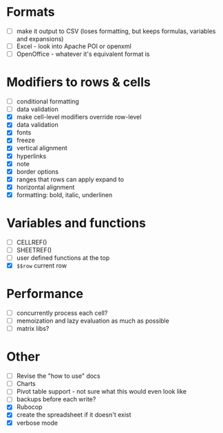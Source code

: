 # Formats
- [ ] make it output to CSV (loses formatting, but keeps formulas, variables and expansions)
- [ ] Excel - look into Apache POI or openxml
- [ ] OpenOffice - whatever it's equivalent format is

# Modifiers to rows & cells

- [ ] conditional formatting
- [ ] data validation
- [x] make cell-level modifiers override row-level
- [x] data validation
- [x] fonts
- [x] freeze
- [x] vertical alignment
- [x] hyperlinks
- [x] note
- [x] border options
- [x] ranges that rows can apply expand to
- [x] horizontal alignment
- [x] formatting: bold, italic, underlinen

# Variables and functions

- [ ] CELLREF()
- [ ] SHEETREF()
- [ ] user defined functions at the top
- [x] `$$row` current row

# Performance

- [ ] concurrently process each cell?
- [ ] memoization and lazy evaluation as much as possible
- [ ] matrix libs?

# Other

- [ ] Revise the "how to use" docs
- [ ] Charts
- [ ] Pivot table support - not sure what this would even look like
- [ ] backups before each write?
- [X] Rubocop
- [x] create the spreadsheet if it doesn't exist
- [x] verbose mode
